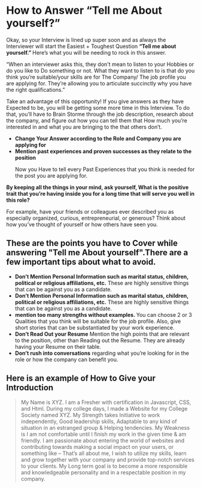 <h1><strong> How to Answer “Tell me About yourself?”</strong> </h1>
<p>Okay, so your Interview is lined up super soon and as always the Interviewer will start the Easiest + Toughest Question <strong> “Tell me about yourself.” </strong> Here’s what you will be needing to rock in this answer.</strong>

<p>“When an interviewer asks this, they don't mean to listen to your Hobbies or do you like to Do something or not. What they want to listen to is that do you think you’re suitable/your skills are for The Company/ The job profile you are applying for. They’re allowing you to articulate succinctly why you have the right qualifications.”</p><p>Take an advantage of this opportunity! If you give answers as they have Expected to be, you will be getting some more time in this Interview. To do that, you’ll have to Brain Storme through the job description, research about the company, and figure out how you can tell them that How much you’re interested in and what you are bringing to the that others don’t.</p>

* <strong>Change Your Answer according to the Role and Company you are applying for </strong>
* <strong>Mention past experiences and proven successes as they relate to the position</strong>
  <p> Now you Have to tell every Past Experiences that you think is needed for the post you are applying for. </p>
<strong>By keeping all the things in your mind, ask yourself, What is the positive trait that you’re having inside you for a long time that will serve you well in this role?</strong> <p>For example, have your friends or colleagues ever described you as especially organized, curious, entrepreneurial, or generous? Think about how you’ve thought of yourself or how others have seen you. </p>


<h2> These are the points you have to Cover while answering "Tell me About yourself".There are a few important tips about what to avoid.</h2>

* <strong>Don’t Mention Personal Information such as marital status, children, political or religious affiliations, etc.</strong> These are highly sensitive things that can be against you as a candidate.
* <strong>Don’t Mention Personal Information such as marital status, children, political or religious affiliations, etc.</strong> These are highly sensitive things that can be against you as a candidate.
* <strong>mention too many strengths without examples. </strong> You can choose 2 or 3 Qualities that you think will be suitable for the job profile. Also, give short stories that can be substantiated by your work experience.
* <strong>Don’t Read Out your Resume</strong> Mention the high points that are relevant to the position, other than Reading out the Resume. They are already having your Resume on their table.
* <strong>Don’t rush into conversations</strong> regarding what you’re looking for in the role or how the company can benefit you.



<h2> Here is an example of How to Give your Introduction</h2>

> My Name is XYZ. I am a Fresher with certification in Javascript, CSS, and Html. During my college days, I made a Website for my College Society named XYZ. My Strength takes Initiative to work independently, Good leadership skills, Adaptable to any kind of situation in an estranged group & Helping tendencies. My Weakness is I am not comfortable until I finish my work in the given time & am friendly. I am passionate about entering the world of websites and contributing towards making a social impact on your users, or something like – That’s all about me, I wish to utilize my skills, learn and grow together with your company and provide top-notch services to your clients. My Long term goal is to become a more responsible and knowledgeable personality and in a respectable position in my company.
